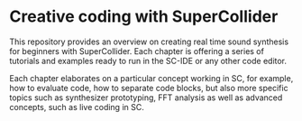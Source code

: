 # Creative coding with SuperCollider

This repository provides an overview on creating real time sound
synthesis for beginners with SuperCollider. Each chapter is offering a
series of tutorials and examples ready to run in the SC-IDE or any other
code editor.

Each chapter elaborates on a particular concept working in SC, for
example, how to evaluate code, how to separate code blocks, but also
more specific topics such as synthesizer prototyping, FFT analysis as
well as advanced concepts, such as live coding in SC. 
